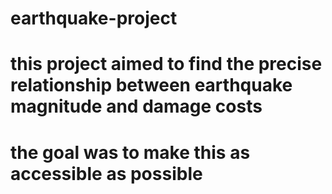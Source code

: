 # earthquake-project
# this project aimed to find the precise relationship between earthquake magnitude and damage costs
# the goal was to make this as accessible as possible 
